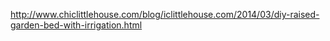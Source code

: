 http://www.chiclittlehouse.com/blog/iclittlehouse.com/2014/03/diy-raised-garden-bed-with-irrigation.html
